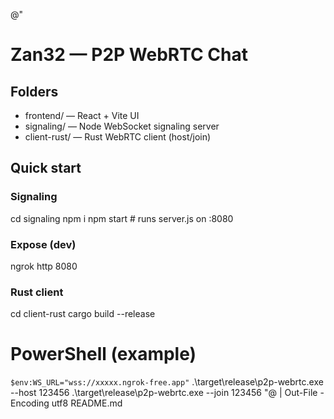 @"
# Zan32 — P2P WebRTC Chat

## Folders
- frontend/ — React + Vite UI
- signaling/ — Node WebSocket signaling server
- client-rust/ — Rust WebRTC client (host/join)

## Quick start

### Signaling
cd signaling
npm i
npm start   # runs server.js on :8080

### Expose (dev)
ngrok http 8080

### Rust client
cd client-rust
cargo build --release

# PowerShell (example)
`$env:WS_URL="wss://xxxxx.ngrok-free.app"`
.\target\release\p2p-webrtc.exe --host 123456
.\target\release\p2p-webrtc.exe --join 123456
"@ | Out-File -Encoding utf8 README.md
